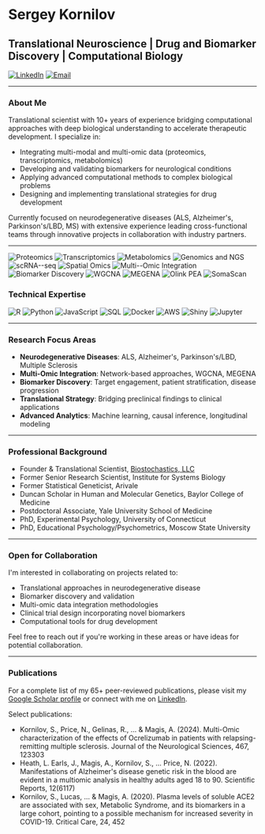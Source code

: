 # Sergey Kornilov

## Translational Neuroscience | Drug and Biomarker Discovery | Computational Biology 

[![LinkedIn](https://img.shields.io/badge/LinkedIn-0077B5?style=for-the-badge&logo=linkedin&logoColor=white)](https://www.linkedin.com/in/sergey-kornilov/)
[![Email](https://img.shields.io/badge/Email-sergey@kornilov.bio-00C300?style=for-the-badge&logo=mail.ru&logoColor=white)](mailto:sergey@kornilov.bio)

---

### About Me

Translational scientist with 10+ years of experience bridging computational approaches with deep biological understanding to accelerate therapeutic development. I specialize in:

- Integrating multi-modal and multi-omic data (proteomics, transcriptomics, metabolomics)
- Developing and validating biomarkers for neurological conditions
- Applying advanced computational methods to complex biological problems
- Designing and implementing translational strategies for drug development

Currently focused on neurodegenerative diseases (ALS, Alzheimer's, Parkinson's/LBD, MS) with extensive experience leading cross-functional teams through innovative projects in collaboration with industry partners.

---

![Proteomics](https://img.shields.io/badge/Proteomics-FF4500?style=flat-square&logoColor=white)
![Transcriptomics](https://img.shields.io/badge/Transcriptomics-9370DB?style=flat-square&logoColor=white)
![Metabolomics](https://img.shields.io/badge/Metabolomics-32CD32?style=flat-square&logoColor=white)
![Genomics and NGS](https://img.shields.io/badge/Genomics-4169E1?style=flat-square&logoColor=white)
![scRNA--seq](https://img.shields.io/badge/scRNA--seq-8A2BE2?style=flat-square&logoColor=white)
![Spatial Omics](https://img.shields.io/badge/Spatial%20Omics-20B2AA?style=flat-square&logoColor=white)
![Multi--Omic Integration](https://img.shields.io/badge/Multi--Omic%20Integration-CD853F?style=flat-square&logoColor=white)
![Biomarker Discovery](https://img.shields.io/badge/Biomarker%20Discovery-B22222?style=flat-square&logoColor=white)
![WGCNA](https://img.shields.io/badge/WGCNA-4682B4?style=flat-square&logoColor=white)
![MEGENA](https://img.shields.io/badge/MEGENA-6495ED?style=flat-square&logoColor=white)
![Olink PEA](https://img.shields.io/badge/Olink%20PEA-7B68EE?style=flat-square&logoColor=white)
![SomaScan](https://img.shields.io/badge/SomaScan-483D8B?style=flat-square&logoColor=white)

### Technical Expertise

![R](https://img.shields.io/badge/R-276DC3?style=flat-square&logo=r&logoColor=white)
![Python](https://img.shields.io/badge/Python-3776AB?style=flat-square&logo=python&logoColor=white)
![JavaScript](https://img.shields.io/badge/JavaScript-F7DF1E?style=flat-square&logo=javascript&logoColor=black)
![SQL](https://img.shields.io/badge/SQL-4479A1?style=flat-square&logo=postgresql&logoColor=white)
![Docker](https://img.shields.io/badge/Docker-2496ED?style=flat-square&logo=docker&logoColor=white)
![AWS](https://img.shields.io/badge/AWS-232F3E?style=flat-square&logo=amazon-aws&logoColor=white)
![Shiny](https://img.shields.io/badge/Shiny-blue?style=flat-square&logo=r&logoColor=white)
![Jupyter](https://img.shields.io/badge/Jupyter-F37626?style=flat-square&logo=jupyter&logoColor=white)

---

### Research Focus Areas

- **Neurodegenerative Diseases**: ALS, Alzheimer's, Parkinson's/LBD, Multiple Sclerosis
- **Multi-Omic Integration**: Network-based approaches, WGCNA, MEGENA
- **Biomarker Discovery**: Target engagement, patient stratification, disease progression
- **Translational Strategy**: Bridging preclinical findings to clinical applications
- **Advanced Analytics**: Machine learning, causal inference, longitudinal modeling

---

### Professional Background

- Founder & Translational Scientist, [Biostochastics, LLC](https://github.com/biostochastics)
- Former Senior Research Scientist, Institute for Systems Biology
- Former Statistical Geneticist, Arivale
- Duncan Scholar in Human and Molecular Genetics, Baylor College of Medicine
- Postdoctoral Associate, Yale University School of Medicine
- PhD, Experimental Psychology, University of Connecticut
- PhD, Educational Psychology/Psychometrics, Moscow State University

---

### Open for Collaboration

I'm interested in collaborating on projects related to:

- Translational approaches in neurodegenerative disease
- Biomarker discovery and validation
- Multi-omic data integration methodologies
- Clinical trial design incorporating novel biomarkers
- Computational tools for drug development

Feel free to reach out if you're working in these areas or have ideas for potential collaboration.

---

### Publications

For a complete list of my 65+ peer-reviewed publications, please visit my [Google Scholar profile](https://scholar.google.com/citations?user=YOUR_ID) or connect with me on [LinkedIn](https://www.linkedin.com/in/sergey-kornilov/).

Select publications:
- Kornilov, S., Price, N., Gelinas, R., ... & Magis, A. (2024). Multi-Omic characterization of the effects of Ocrelizumab in patients with relapsing-remitting multiple sclerosis. Journal of the Neurological Sciences, 467, 123303
- Heath, L. Earls, J., Magis, A., Kornilov, S., ... Price, N. (2022). Manifestations of Alzheimer's disease genetic risk in the blood are evident in a multiomic analysis in healthy adults aged 18 to 90. Scientific Reports, 12(6117)
- Kornilov, S., Lucas, ... & Magis, A. (2020). Plasma levels of soluble ACE2 are associated with sex, Metabolic Syndrome, and its biomarkers in a large cohort, pointing to a possible mechanism for increased severity in COVID-19. Critical Care, 24, 452
